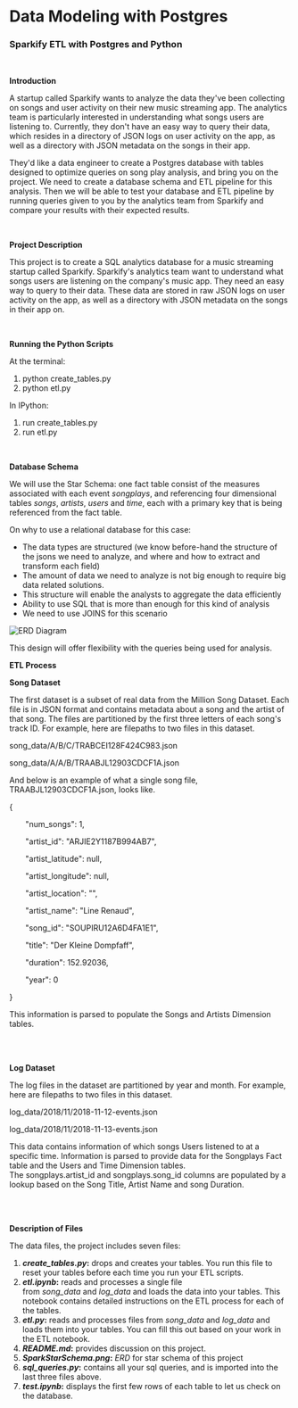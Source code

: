 # Data Modeling with Postgres

### Sparkify ETL with Postgres and Python

<br>

**Introduction**

A startup called Sparkify wants to analyze the data they've been collecting on songs and user activity on their new music streaming app. The analytics team is particularly interested in understanding what songs users are listening to. Currently, they don't have an easy way to query their data, which resides in a directory of JSON logs on user activity on the app, as well as a directory with JSON metadata on the songs in their app.

They'd like a data engineer to create a Postgres database with tables designed to optimize queries on song play analysis, and bring you on the project. We need to create a database schema and ETL pipeline for this analysis. Then we will be able to test your database and ETL pipeline by running queries given to you by the analytics team from Sparkify and compare your results with their expected results.

<br>

**Project Description**

This project is to create a SQL analytics database for a music streaming startup called Sparkify. Sparkify's analytics team want to understand what songs users are listening on the company's music app. They need an easy way to query to their data. These data are stored in raw JSON logs on user activity on the app, as well as a directory with JSON metadata on the songs in their app on.

<br>

**Running the Python Scripts**

At the terminal:

1. python create\_tables.py
1. python etl.py

In IPython:

1. run create\_tables.py
1. run etl.py

<br>

**Database Schema**

We will use the Star Schema: one fact table consist of the measures associated with each event *songplays*, and referencing four dimensional tables *songs*, *artists*, *users* and *time*, each with a primary key that is being referenced from the fact table.

On why to use a relational database for this case:

- The data types are structured (we know before-hand the structure of the jsons we need to analyze, and where and how to extract and transform each field)
- The amount of data we need to analyze is not big enough to require big data related solutions.
- This structure will enable the analysts to aggregate the data efficiently
- Ability to use SQL that is more than enough for this kind of analysis
- We need to use JOINS for this scenario

![ERD Diagram](Aspose.Words.d5672974-acc5-466b-a355-47d4a8b6af6b.001.png)

This design will offer flexibility with the queries being used for analysis.


**ETL Process**

**Song Dataset**

The first dataset is a subset of real data from the Million Song Dataset. Each file is in JSON format and contains metadata about a song and the artist of that song. The files are partitioned by the first three letters of each song's track ID. For example, here are filepaths to two files in this dataset.

song\_data/A/B/C/TRABCEI128F424C983.json

song\_data/A/A/B/TRAABJL12903CDCF1A.json

And below is an example of what a single song file, TRAABJL12903CDCF1A.json, looks like.

{

`    `"num\_songs": 1,

`    `"artist\_id": "ARJIE2Y1187B994AB7",

`    `"artist\_latitude": null,

`    `"artist\_longitude": null,

`    `"artist\_location": "",

`    `"artist\_name": "Line Renaud",

`    `"song\_id": "SOUPIRU12A6D4FA1E1",

`    `"title": "Der Kleine Dompfaff",

`    `"duration": 152.92036,

`    `"year": 0

}

This information is parsed to populate the Songs and Artists Dimension tables.

<br>
<br>


**Log Dataset**

The log files in the dataset are partitioned by year and month. For example, here are filepaths to two files in this dataset.

log\_data/2018/11/2018-11-12-events.json

log\_data/2018/11/2018-11-13-events.json

This data contains information of which songs Users listened to at a specific time. Information is parsed to provide data for the Songplays Fact table and the Users and Time Dimension tables. The songplays.artist\_id and songplays.song\_id columns are populated by a lookup based on the Song Title, Artist Name and song Duration.

<br>
<br>


**Description of Files**

The data files, the project includes seven files:

1. ***create\_tables.py*:** drops and creates your tables. You run this file to reset your tables before each time you run your ETL scripts.
1. ***etl.ipynb*:** reads and processes a single file from *song\_data* and *log\_data* and loads the data into your tables. This notebook contains detailed instructions on the ETL process for each of the tables.
1. ***etl.py*:** reads and processes files from *song\_data* and *log\_data* and loads them into your tables. You can fill this out based on your work in the ETL notebook.
1. ***README.md*:** provides discussion on this project.
1. ***SparkStarSchema.png*:** *ERD* for star schema of this project
1. ***sql\_queries.py*:** contains all your sql queries, and is imported into the last three files above.
1. ***test.ipynb*:** displays the first few rows of each table to let us check on the database.



